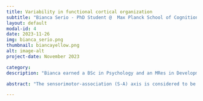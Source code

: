 ```yaml
---
title: Variability in functional cortical organization
subtitle: "Bianca Serio - PhD Student @  Max Planck School of Cognition, Max Planck Institute for Human Cognitive and Brain Sciences"
layout: default
modal-id: 4
date: 2023-11-26
img: bianca_serio.png
thumbnail: biancayellow.png
alt: image-alt
project-date: November 2023

category: 
description: "Bianca earned a BSc in Psychology and an MRes in Developmental Neuroscience and Psychopathology from University College London (UK). She conducted research for her Master’s thesis at Yale University (USA), taking a multidimensional approach to understand the emergence of sex differences in internalizing symptoms in adolescence. She is currently a final year PhD student at the Max Planck School of Cognition, based at the Max Planck Institute for Human Cognitive and Brain Sciences in Leipzig (Germany). Her research focuses on applying computational approaches to investigate principles of functional brain organization, more specifically studying how features of functional connectivity vary within and between individuals, taking evidence from sex differences, deep phenotyping, pubertal development, and psychopathology. She uses multimodal data in her work, derived from human neuroimaging, serum and salivary hormone sampling, clinical assessments, and self-reported questionnaires. Ultimately, Bianca aims for her work to highlight the importance of considering sex as a biological variable in clinical research to improve health outcomes, particularly in the field of women’s health, which has historically been largely neglected."

abstract: "The sensorimotor-association (S-A) axis is considered to be a key principle of macroscale cortical organization that differentiates unimodal primary/sensorimotor cortical regions from heteromodal/association regions involved in more complex cognitive functions. Although patterns of functional connectivity along this axis are considered to be broadly stable trait-like features of the human brain, there is still a notable degree of variability, both within and between individuals. In this talk, Bianca will present her research on variability in the S-A axis, taking evidence from sex differences and intra-individual differences, and leveraging human neuroimaging open data that bridges across scales - from the dense sampling of deeply phenotyped single individuals to large population neuroscience study consortia."

---
```





